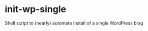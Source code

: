 init-wp-single
==============

Shell script to (nearly) automate install of a single WordPress blog
